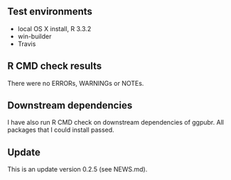 ## Test environments
* local OS X install, R 3.3.2
* win-builder 
* Travis

## R CMD check results
There were no ERRORs, WARNINGs or NOTEs. 

## Downstream dependencies
I have also run R CMD check on downstream dependencies of ggpubr. 
All packages that I could install passed.


## Update

This is an update version 0.2.5 (see NEWS.md).

